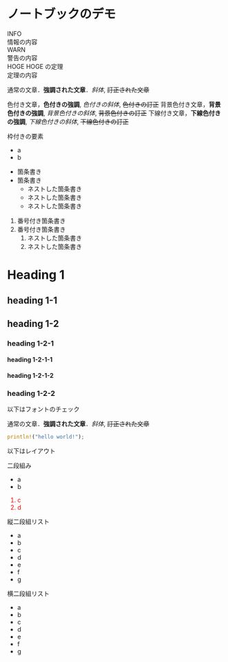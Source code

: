 # ノートブックのデモ

<div class="info">
  <div class="caption">INFO</div>
  情報の内容
</div>

<div class="warn">
  <div class="caption">WARN</div>
  警告の内容
</div>

<div class="theorem">
  <div class="caption">HOGE HOGE の定理</div>
  定理の内容
</div>

通常の文章．**強調された文章**．*斜体*, ~~訂正された文章~~

<span class="blue font-large">
色付き文章，<strong>色付きの強調</strong>, <em>色付きの斜体</em>, <del>色付きの訂正</del>
</span>

<span class="bg-red">
背景色付き文章，<strong>背景色付きの強調</strong>, <em>背景色付きの斜体</em>, <del>背景色付きの訂正</del>
</span>

<span class="under-line text-decoration-red" style="text-decoration-style: dotted;">
下線付き文章，<strong>下線色付きの強調</strong>, <em>下線色付きの斜体</em>, <del>下線色付きの訂正</del>
</span>

<div class="border border-yellow" style="border-radius: 10px;">

枠付きの要素

- a
- b

</div>

- 箇条書き
- 箇条書き
  - ネストした箇条書き
  - ネストした箇条書き
  - <span class="font-large">ネストした箇条書き</span>

1. 番号付き箇条書き
1. 番号付き箇条書き
    1. ネストした箇条書き
    1. ネストした箇条書き

# Heading 1

## heading 1-1

## heading 1-2

### heading 1-2-1

#### heading 1-2-1-1

#### heading 1-2-1-2

### heading 1-2-2

以下はフォントのチェック

<div class="font-check">
  
  通常の文章．**強調された文章**．*斜体*, ~~訂正された文章~~

```rust
println!("hello world!");
```

</div>

以下はレイアウト

二段組み
<div class="layout-col-2" style="--left-width: 30%;">
<div>

- a
- b

</div>
<div style="color: red;">

1. c
1. d

</div>
</div>

<div>
縦二段組リスト
</div>
<div class="list-col-2 border" style="--row-number: 4;">

- a
- b
- c
- d
- e
- f
- g

</div>

<div>
横二段組リスト
</div>
<div class="list-row-2 border" style="--column-number: 4;">

- a
- b
- c
- d
- e
- f
- g

</div>
